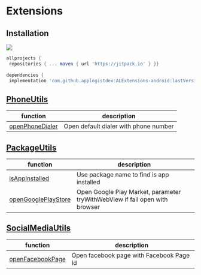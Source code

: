 
  
# Extensions  
  
## Installation  
[![](https://jitpack.io/v/applogistdev/ALExtensions-android.svg)](https://jitpack.io/#applogistdev/ALExtensions-android)  
```gradle  
allprojects {  
 repositories { ... maven { url 'https://jitpack.io' } }}  
  
dependencies {  
 implementation 'com.github.applogistdev:ALExtensions-android:lastVersion'}  
```  
  ## [PhoneUtils](https://github.com/applogistdev/ALExtensions-android/blob/master/extensions/src/main/java/com/applogist/extensions/PhoneUtils.kt)  
  
| function | description |
|--|--|
|[openPhoneDialer](https://github.com/applogistdev/ALExtensions-android/blob/master/extensions/src/main/java/com/applogist/extensions/PhoneUtils.kt#L18)|Open default dialer with phone number|  

  ## [PackageUtils](https://github.com/applogistdev/ALExtensions-android/blob/master/extensions/src/main/java/com/applogist/extensions/PackageUtils.kt)  

| function | description |
|--|--|
|[isAppInstalled](https://github.com/applogistdev/ALExtensions-android/blob/master/extensions/src/main/java/com/applogist/extensions/PackageUtils.kt#L15)|Use package name to find is app installed|  
|[openGooglePlayStore](https://github.com/applogistdev/ALExtensions-android/blob/master/extensions/src/main/java/com/applogist/extensions/PackageUtils.kt#L23)|Open Google Play Market, parameter tryWithWebView if fail open with browser|  

  ## [SocialMediaUtils](https://github.com/applogistdev/ALExtensions-android/blob/master/extensions/src/main/java/com/applogist/extensions/SocialMediaUtils.kt)  
  
  | function | description |
|--|--|
|[openFacebookPage](https://github.com/applogistdev/ALExtensions-android/blob/master/extensions/src/main/java/com/applogist/extensions/SocialMediaUtils.kt#L17)|Open facebook page with Facebook Page Id|
